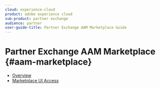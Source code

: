 ```yaml
---
cloud: experience-cloud
product: adobe experience cloud
sub-product: partner exchange
audience: partner
user-guide-title: Partner Exchange AAM Marketplace Guide
---
```


# Partner Exchange AAM Marketplace {#aam-marketplace}

+ [Overview](overview.md)
 + [Marketplace UI Access](aam-marketplace-ui-access.md)
